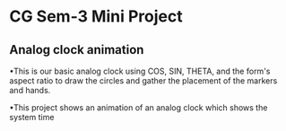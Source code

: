# CG Sem-3 Mini Project
## Analog clock animation

•This is our basic analog clock using COS, SIN,
THETA, and the form's aspect ratio to draw the
circles and gather the placement of the markers and
hands.

•This project shows an animation of an analog clock which
shows the system time

